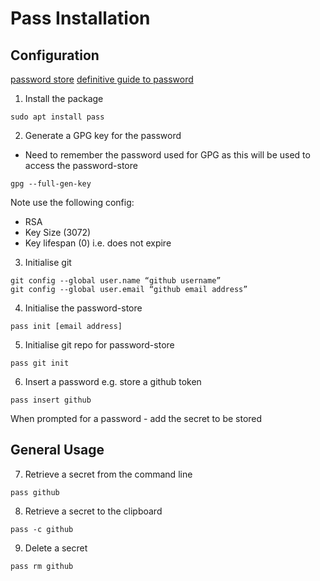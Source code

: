 # Pass Installation

## Configuration

[password store](https://www.passwordstore.org/)
[definitive guide to password](https://medium.com/@chasinglogic/the-definitive-guide-to-password-store-c337a8f023a1)

1. Install the package
```
sudo apt install pass
```

2. Generate a GPG key for the password
* Need to remember the password used for GPG as this will be used to access the password-store

```
gpg --full-gen-key
```

Note use the following config:
* RSA
* Key Size (3072)
* Key lifespan (0) i.e. does not expire


3. Initialise git

```
git config --global user.name “github username”
git config --global user.email “github email address”
```

4. Initialise the password-store
```
pass init [email address]
```

5. Initialise git repo for password-store
```
pass git init
```

6.  Insert a password e.g. store a github token
```
pass insert github
```
When prompted for a password - add the secret to be stored

## General Usage

7. Retrieve a secret from the command line
```
pass github
```

8. Retrieve a secret to the clipboard
```
pass -c github
```

9. Delete a secret
```
pass rm github
```

